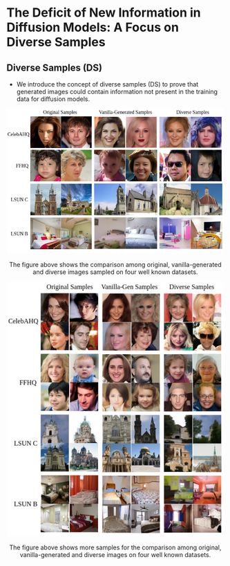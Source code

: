 # The Deficit of New Information in Diffusion Models: A Focus on Diverse Samples

## Diverse Samples (DS)
- We introduce the concept of diverse samples (DS) to prove that generated images could contain information not present in the training data for diffusion models.

<div align="center">
    <img src="diverse_samples.png" alt="diverse samples">
    <p>The figure above shows the comparison among original, vanilla-generated and diverse images sampled on four well known datasets.</p>
</div>

<div align="center">
    <img src="more_samples.png" alt="more samples">
    <p>The figure above shows more samples for the comparison among original, vanilla-generated and diverse images on four well known datasets.</p>
</div>
